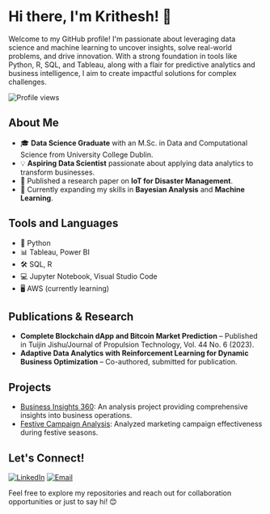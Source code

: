 # Hi there, I'm Krithesh! 👋

Welcome to my GitHub profile! I'm passionate about leveraging data science and machine learning to uncover insights, solve real-world problems, and drive innovation. With a strong foundation in tools like Python, R, SQL, and Tableau, along with a flair for predictive analytics and business intelligence, I aim to create impactful solutions for complex challenges.

![Profile views](https://komarev.com/ghpvc/?username=Kritheshvar&color=blue)

## About Me
- 🎓 **Data Science Graduate** with an M.Sc. in Data and Computational Science from University College Dublin.
- 💡 **Aspiring Data Scientist** passionate about applying data analytics to transform businesses.
- 📜 Published a research paper on **IoT for Disaster Management**.
- 🌱 Currently expanding my skills in **Bayesian Analysis** and **Machine Learning**.

## Tools and Languages
- 🐍 Python  
- 📊 Tableau, Power BI  
- 🛠️ SQL, R  
- 💻 Jupyter Notebook, Visual Studio Code  
- 🖥️ AWS (currently learning)


## Publications & Research
- **Complete Blockchain dApp and Bitcoin Market Prediction** – Published in Tuijin Jishu/Journal of Propulsion Technology, Vol. 44 No. 6 (2023).
- **Adaptive Data Analytics with Reinforcement Learning for Dynamic Business Optimization** – Co-authored, submitted for publication.

## Projects
- [Business Insights 360](https://app.powerbi.com/view?r=eyJrIjoiZjNmODU5MWEtZDk0ZC00MDE1LWJiNDgtNzBmMmI5YTkzZTJjIiwidCI6ImM2ZTU0OWIzLTVmNDUtNDAzMi1hYWU5LWQ0MjQ0ZGM1YjJjNCJ9): An analysis project providing comprehensive insights into business operations.
- [Festive Campaign Analysis](https://app.powerbi.com/view?r=eyJrIjoiYmUwODk3MTMtNTQ1MC00ODg5LTk3YWItMDgzNThiNjczMjUzIiwidCI6ImM2ZTU0OWIzLTVmNDUtNDAzMi1hYWU5LWQ0MjQ0ZGM1YjJjNCJ9): Analyzed marketing campaign effectiveness during festive seasons.

## Let's Connect!
[![LinkedIn](https://img.shields.io/badge/-LinkedIn-blue)](https://www.linkedin.com/in/krithesh-analyst/)
[![Email](https://img.shields.io/badge/-Email-red)](mailto:krithesh.analyst@gmail.com)

Feel free to explore my repositories and reach out for collaboration opportunities or just to say hi! 😊

